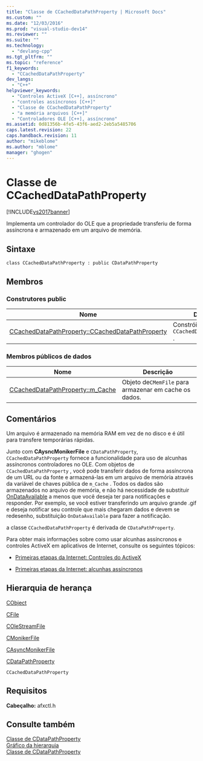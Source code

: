 ```yaml
---
title: "Classe de CCachedDataPathProperty | Microsoft Docs"
ms.custom: ""
ms.date: "12/03/2016"
ms.prod: "visual-studio-dev14"
ms.reviewer: ""
ms.suite: ""
ms.technology: 
  - "devlang-cpp"
ms.tgt_pltfrm: ""
ms.topic: "reference"
f1_keywords: 
  - "CCachedDataPathProperty"
dev_langs: 
  - "C++"
helpviewer_keywords: 
  - "Controles ActiveX [C++], assíncrono"
  - "controles assíncronos [C++]"
  - "Classe de CCachedDataPathProperty"
  - "a memória arquivos [C++]"
  - "Controladores OLE [C++], assíncrono"
ms.assetid: 0d81356b-4fe5-43f6-aed2-2eb5a5485706
caps.latest.revision: 22
caps.handback.revision: 11
author: "mikeblome"
ms.author: "mblome"
manager: "ghogen"
---
```

# Classe de CCachedDataPathProperty
[!INCLUDE[vs2017banner](../../assembler/inline/includes/vs2017banner.md)]

Implementa um controlador do OLE que a propriedade transferiu de forma assíncrona e armazenado em um arquivo de memória.  
  
## Sintaxe  
  
```  
class CCachedDataPathProperty : public CDataPathProperty  
```  
  
## Membros  
  
### Construtores public  
  
|Nome|Descrição|  
|----------|---------------|  
|[CCachedDataPathProperty::CCachedDataPathProperty](../Topic/CCachedDataPathProperty::CCachedDataPathProperty.md)|Constrói um objeto de `CCachedDataPathProperty` .|  
  
### Membros públicos de dados  
  
|Nome|Descrição|  
|----------|---------------|  
|[CCachedDataPathProperty::m\_Cache](../Topic/CCachedDataPathProperty::m_Cache.md)|Objeto de`CMemFile` para armazenar em cache os dados.|  
  
## Comentários  
 Um arquivo é armazenado na memória RAM em vez de no disco e é útil para transfere temporárias rápidas.  
  
 Junto com **CAysncMonikerFile** e `CDataPathProperty`, `CCachedDataPathProperty` fornece a funcionalidade para uso de alcunhas assíncronos controladores no OLE.  Com objetos de `CCachedDataPathProperty` , você pode transferir dados de forma assíncrona de um URL ou da fonte e armazená\-las em um arquivo de memória através da variável de chaves pública de `m_Cache` .  Todos os dados são armazenados no arquivo de memória, e não há necessidade de substituir [OnDataAvailable](../Topic/CAsyncMonikerFile::OnDataAvailable.md) a menos que você deseja ter para notificações e responder.  Por exemplo, se você estiver transferindo um arquivo grande .gif e deseja notificar seu controle que mais chegaram dados e devem se redesenho, substituição `OnDataAvailable` para fazer a notificação.  
  
 a classe `CCachedDataPathProperty` é derivada de `CDataPathProperty`.  
  
 Para obter mais informações sobre como usar alcunhas assíncronos e controles ActiveX em aplicativos de Internet, consulte os seguintes tópicos:  
  
-   [Primeiras etapas da Internet: Controles do ActiveX](../../mfc/activex-controls-on-the-internet.md)  
  
-   [Primeiras etapas da Internet: alcunhas assíncronos](../../mfc/asynchronous-monikers-on-the-internet.md)  
  
## Hierarquia de herança  
 [CObject](../Topic/CObject%20Class.md)  
  
 [CFile](../../mfc/reference/cfile-class.md)  
  
 [COleStreamFile](../Topic/COleStreamFile%20Class.md)  
  
 [CMonikerFile](../Topic/CMonikerFile%20Class.md)  
  
 [CAsyncMonikerFile](../../mfc/reference/casyncmonikerfile-class.md)  
  
 [CDataPathProperty](../../mfc/reference/cdatapathproperty-class.md)  
  
 `CCachedDataPathProperty`  
  
## Requisitos  
 **Cabeçalho:** afxctl.h  
  
## Consulte também  
 [Classe de CDataPathProperty](../../mfc/reference/cdatapathproperty-class.md)   
 [Gráfico da hierarquia](../../mfc/hierarchy-chart.md)   
 [Classe de CDataPathProperty](../../mfc/reference/cdatapathproperty-class.md)